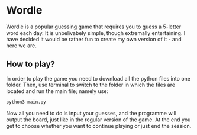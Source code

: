 # Wordle

Wordle is a popular guessing game that requires you to guess a 5-letter word each day. It is unbelivabely simple, though extremally entertaining. I have decided it would be rather fun to create my own version of it - and here we are.

## How to play?

In order to play the game you need to download all the python files into one folder. Then, use terminal to switch to the folder in which the files are located and run the main file; namely use:

```zsh
python3 main.py
```

Now all you need to do is input your guesses, and the programme will output the board, just like in the regular version of the game. At the end you get to choose whether you want to continue playing or just end the session.

